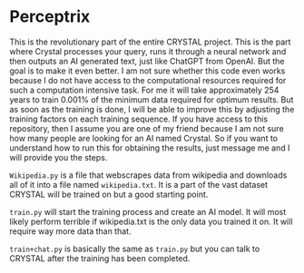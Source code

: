 # Perceptrix

This is the revolutionary part of the entire CRYSTAL project. This is the part where Crystal processes your query, runs it through a neural network and then outputs an AI generated text, just like ChatGPT from OpenAI. But the goal is to make it even better. I am not sure whether this code even works because I do not have access to the computational resources required for such a computation intensive task. For me it will take approximately 254 years to train 0.001% of the minimum data required for optimum results. But as soon as the training is done, I will be able to improve this by adjusting the training factors on each training sequence. If you have access to this repository, then I assume you are one of my friend because I am not sure how many people are looking for an AI named Crystal. So if you want to understand how to run this for obtaining the results, just message me and I will provide you the steps.

`Wikipedia.py` is a file that webscrapes data from wikipedia and downloads all of it into a file named `wikipedia.txt`. It is a part of the vast dataset CRYSTAL will be trained on but a good starting point.

`train.py` will start the training process and create an AI model. It will most likely perform terrible if wikipedia.txt is the only data you trained it on. It will require way more data than that.

`train+chat.py` is basically the same as `train.py` but you can talk to CRYSTAL after the training has been completed.
